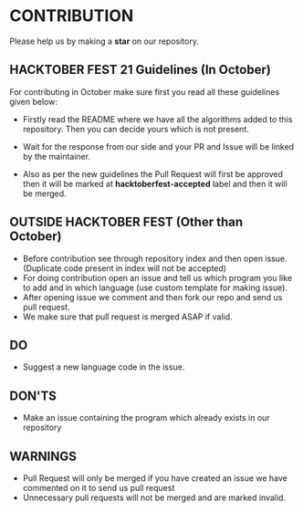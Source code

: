 # CONTRIBUTION

Please help us by making a **star** on our repository.

## HACKTOBER FEST 21 Guidelines (In October)

For contributing in October make sure first you read all these guidelines given below:

* Firstly read the README where we have all the algorithms added to this repository. Then you can decide yours which is not present.

* Wait for the response from our side and your PR and Issue will be linked by the maintainer.
* Also as per the new guidelines the Pull Request will first be approved then it will be marked at **hacktoberfest-accepted** label and then it will be merged.

## OUTSIDE HACKTOBER FEST (Other than October)

* Before contribution see through repository index and then open issue. (Duplicate code present in index will not be accepted)
* For doing contribution open an issue and tell us which program you like to add and in which language (use custom template for making issue).
* After opening issue we comment and then fork our repo and send us pull request.
* We make sure that pull request is merged ASAP if valid.

## DO

* Suggest a new language code in the issue.

## DON'TS

* Make an issue containing the program which already exists in our repository

## WARNINGS

* Pull Request will only be merged if you have created an issue we have commented on it to send us pull request
* Unnecessary pull requests will not be merged and are marked invalid.
